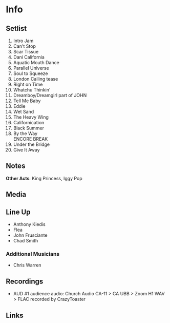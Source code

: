 # Info

## Setlist

1. Intro Jam
2. Can't Stop
3. Scar Tissue
4. Dani California
5. Aquatic Mouth Dance
6. Parallel Universe
7. Soul to Squeeze
8. London Calling tease
9. Right on Time
10. Whatchu Thinkin'
11. Dreamboy/Dreamgirl part of JOHN
12. Tell Me Baby
13. Eddie
14. Wet Sand
15. The Heavy Wing
16. Californication
17. Black Summer
18. By the Way
<br> ENCORE BREAK
19. Under the Bridge
20. Give It Away

## Notes

**Other Acts**: King Princess, Iggy Pop

## Media 

## Line Up

* Anthony Kiedis
* Flea
* John Frusciante
* Chad Smith

### Additional Musicians

* Chris Warren

## Recordings

* AUD #1 audience audio: Church Audio CA-11 > CA UBB > Zoom H1 WAV > FLAC recorded by CrazyToaster

## Links
